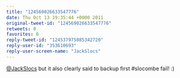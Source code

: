 ```yaml
---
title: "124569026633547776"
date: Thu Oct 13 19:35:44 +0000 2011
original-tweet-id: "124569026633547776"
retweets: 0
favorites: 0
reply-tweet-id: "124537975085342720"
reply-user-id: "353610693"
reply-user-screen-name: "JackSlocs"
---
```

<a href="https://twitter.com/JackSlocs">@JackSlocs</a> but it also clearly said to backup first #slocombe fail! :)
